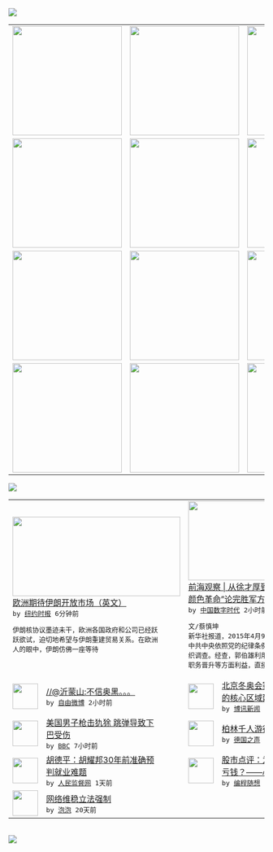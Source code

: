 

<a href="https://github.com/greatfire/z/raw/master/FreeBrowser.apk"><img src="https://raw.githubusercontent.com/greatfire/wiki/master/x/header.png" /></a><table><tr><td width="262" align="center" valign="center"><a href="https://github.com/greatfire/wiki/wiki/nyt" title="纽约时报中文网 国际纵览"><img src="https://raw.githubusercontent.com/greatfire/wiki/master/x/nyt_flag.png" width="215"/></a></td><td width="262" align="center" valign="center"><a href="https://github.com/greatfire/wiki/wiki/dw" title=""><img src="https://raw.githubusercontent.com/greatfire/wiki/master/x/dw_flag.png" width="215"/></a></td><td width="262" align="center" valign="center"><a href="https://github.com/greatfire/wiki/wiki/rmjd" title=""><img src="https://raw.githubusercontent.com/greatfire/wiki/master/x/rmjd_flag.png" width="215"/></a></td></tr><tr><td width="262" align="center" valign="center"><a href="https://github.com/paopaonetizen/website" title="泡泡 - 未经审查的互联网信息"><img src="https://raw.githubusercontent.com/greatfire/wiki/master/x/pp_flag.png" width="215"/></a></td><td width="262" align="center" valign="center"><a href="https://github.com/getlantern/mirror" title="以及自由微博和GreatFire.org官方中文论坛"><img src="https://raw.githubusercontent.com/greatfire/wiki/master/x/lantern_flag.png" width="215"/></a></td><td width="262" align="center" valign="center"><a href="https://github.com/cdtmirrors/m/" title=""><img src="https://raw.githubusercontent.com/greatfire/wiki/master/x/cdt_flag.png" width="215"/></a></td></tr><tr><td width="262" align="center" valign="center"><a href="https://github.com/program-think/blog" title="编程随想的博客"><img src="https://raw.githubusercontent.com/greatfire/wiki/master/x/pt_flag.png" width="215"/></a></td><td width="262" align="center" valign="center"><a href="https://github.com/greatfire/wiki/wiki/bbc" title=""><img src="https://raw.githubusercontent.com/greatfire/wiki/master/x/bbc_flag.png" width="215"/></a></td><td width="262" align="center" valign="center"><a href="https://github.com/freeweibo/s" title="自由微博 - 匿名和不受屏蔽的新浪微博搜索"><img src="https://raw.githubusercontent.com/greatfire/wiki/master/x/fw_flag.png" width="215"/></a></td></tr><tr><td width="262" align="center" valign="center"><a href="https://github.com/greatfire/wiki/wiki/google" title=""><img src="https://raw.githubusercontent.com/greatfire/wiki/master/x/google_flag.png" width="215"/></a></td><td width="262" align="center" valign="center"><a href="https://github.com/bxnews/boxun" title=""><img src="https://raw.githubusercontent.com/greatfire/wiki/master/x/bx_flag.png" width="215"/></a></td><td width="262" align="center" valign="center"><a href="https://github.com/greatfire/wiki/wiki/open-source" title="欢迎访问GreatFire.org开发者项目网站"><img src="https://raw.githubusercontent.com/greatfire/wiki/master/x/open-source_flag.png" width="215"/></a></td></tr></table><img src="https://raw.githubusercontent.com/greatfire/wiki/master/x/newsfeed text.png" /><table cols="4"><tr><td colspan="2" width="380"><a href="https://d2qpqq35l60wq5.cloudfront.net/world/20150802/cc02sanctions/"><img src="https://raw.githubusercontent.com/greatfire/wiki/master/x/nyt_logo_b.png" width="330" height="156"/></a></br><a href="https://d2qpqq35l60wq5.cloudfront.net/world/20150802/cc02sanctions/">欧洲期待伊朗开放市场（英文）</a></br><kbd> by <a href="http://m.cn.nytimes.com/">纽约时报</a> 6分钟前 </kbd></br><pre>伊朗核协议墨迹未干，欧洲各国政府和公司已经跃<br/>跃欲试，迫切地希望与伊朗重建贸易关系。在欧洲<br/>人的眼中，伊朗仿佛一座等待</pre></td><td colspan="2" width="380"><a href="http://feedproxy.google.com/~r/chinadigitaltimes/IyPt/~3/nPKq1U9nspg/"><img src="https://raw.githubusercontent.com/greatfire/wiki/master/x/cdt_logo_b.png" width="330" height="156"/></a></br><a href="http://feedproxy.google.com/~r/chinadigitaltimes/IyPt/~3/nPKq1U9nspg/">前海观察 | 从徐才厚到郭伯雄：王占阳“<br/>颜色革命”论完胜军方</a></br><kbd> by <a href="http://chinadigitaltimes.net/chinese/">中国数字时代</a> 2小时前 </kbd></br><pre>文/蔡慎坤
新华社报道，2015年4月9日，<br/>中共中央依照党的纪律条例，决定对郭伯雄进行组<br/>织调查。经查，郭伯雄利用职务便利，为他人谋取<br/>职务晋升等方面利益，直接或通...</pre></td></tr><tr><td><img src="http://ww2.sinaimg.cn/large/72ae17c5gw1euo1jpyij0j20f90dndh6.jpg" width="50" height="50"/></td><td width="280"><a href="https://freeweibo.com/weibo/3871341377245411">//@沂蒙山:不信奥黑。。。</a></br><kbd> by <a href="https://freeweibo.com/">自由微博</a> 2小时前 </kbd></td><td><img src="https://raw.githubusercontent.com/greatfire/wiki/master/x/bx_logo.png" width="50" height="50"/></td><td width="280"><a href="http://www.boxun.com/news/gb/china/2015/08/201508021022.shtml">北京冬奥会赛场将在自然保护区<br/>的核心区域建</a></br><kbd> by <a href="http://www.boxun.com">博讯新闻</a> 5小时前 </kbd></td></tr><tr><td><img src="http://a.files.bbci.co.uk/worldservice/live/assets/images/2015/08/01/150801221020_armadillo_144x81_getty_nocredit.jpg" width="50" height="50"/></td><td width="280"><a href="http://www.bbc.com/zhongwen/simp/world/2015/08/150801_armadillo_ricochet">美国男子枪击犰狳 跳弹导致下<br/>巴受伤</a></br><kbd> by <a href="http://www.bbc.co.uk/zhongwen/simp">BBC</a> 7小时前 </kbd></td><td><img src="http://www.dw.com/image/0,,18622035_302,00.jpg" width="50" height="50"/></td><td width="280"><a href="http://dw.com/p/1G7wN?maca=chi-GK-text-greatfire-all-chinese-15625-xml-mrss">柏林千人游行 支持新闻自由</a></br><kbd> by <a href="http://dw.de">德国之声</a> 9小时前 </kbd></td></tr><tr><td><img src="https://raw.githubusercontent.com/greatfire/wiki/master/x/rmjd_logo.png" width="50" height="50"/></td><td width="280"><a href="http://www.rmjdw.com//shidaixianfeng/20150801/15140.html">胡德平：胡耀邦30年前准确预<br/>判就业难题 </a></br><kbd> by <a href="http://www.rmjdw.com/">人民监督网</a> 1天前 </kbd></td><td><img src="http://feeds.feedburner.com/~ff/programthink?d=yIl2AUoC8zA" width="50" height="50"/></td><td width="280"><a href="http://feedproxy.google.com/~r/programthink/~3/TYJEOoilfDI/China-Stock-Market-Psychology.html">股市点评：为啥大多数散户必定<br/>亏钱？——心理学层面的分析</a></br><kbd> by <a href="http://program-think.blogspot.com">编程随想</a> 2天前 </kbd></td></tr><tr><td><img src="http://pao-pao.net/sites/pao-pao.net/files/styles/base_adaptive/public/6523513689_baeec3c53c_z_0.jpg?itok=NM8cQ_d1" width="50" height="50"/></td><td width="280"><a href="https://pao-pao.net/article/593">网络维稳立法强制</a></br><kbd> by <a href="https://pao-pao.net">泡泡</a> 20天前 </kbd></td></table></br><a href="https://github.com/greatfire/z/raw/master/FreeBrowser.apk"><img src="https://raw.githubusercontent.com/greatfire/wiki/master/x/download app.png" /></a>